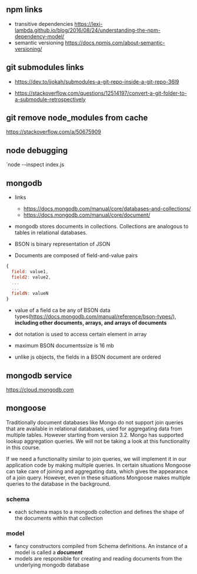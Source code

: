 ## npm links

- transitive dependencies https://lexi-lambda.github.io/blog/2016/08/24/understanding-the-npm-dependency-model/
- semantic versioning https://docs.npmjs.com/about-semantic-versioning/

## git submodules links

- https://dev.to/jjokah/submodules-a-git-repo-inside-a-git-repo-36l9

- https://stackoverflow.com/questions/12514197/convert-a-git-folder-to-a-submodule-retrospectively

## git remove node_modules from cache

https://stackoverflow.com/a/50675909

## node debugging

`node --inspect index.js

## mongodb

- links

  - https://docs.mongodb.com/manual/core/databases-and-collections/
  - https://docs.mongodb.com/manual/core/document/

- mongodb stores documents in collections. Collections are analogous to tables in relational databases.

- BSON is binary representation of JSON
- Documents are composed of field-and-value pairs

```javascript
{
  field: value1,
  field2: value2,
  ...
  ...
  fieldN: valueN
}
```

- value of a field ca be any of BSON data types(https://docs.mongodb.com/manual/reference/bson-types/), **including other documents, arrays, and arrays of documents**

- dot notation is used to access certain element in array
- maximum BSON documentssize is 16 mb
- unlike js objects, the fields in a BSON document are ordered

## mongodb service

https://cloud.mongodb.com

## mongoose

Traditionally document databases like Mongo do not support join queries that are available in relational databases, used for aggregating data from multiple tables. However starting from version 3.2. Mongo has supported lookup aggregation queries. We will not be taking a look at this functionality in this course.

If we need a functionality similar to join queries, we will implement it in our application code by making multiple queries.
In certain situations Mongoose can take care of joining and aggregating data, which gives the appearance of a join query. However, even in these situations Mongoose makes multiple queries to the database in the background.

### schema

- each schema maps to a mongodb collection and defines the shape of the documents within that collection

### model

- fancy constructors compiled from Schema definitions. An instance of a model is called a **_document_**
- models are responsible for creating and reading documents from the underlying mongodb database
